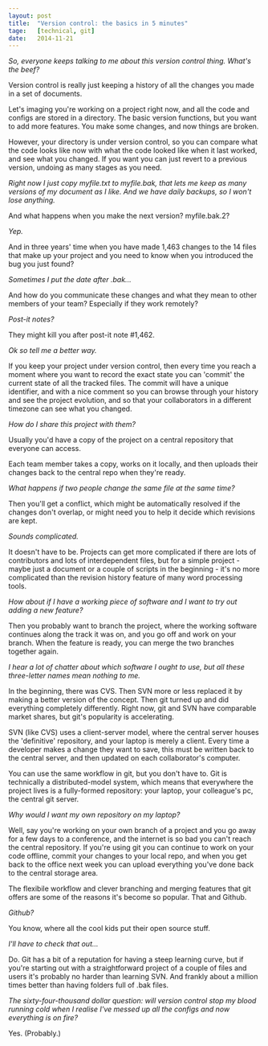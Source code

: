 ```yaml
---
layout: post
title:  "Version control: the basics in 5 minutes"
tage:   [technical, git]
date:   2014-11-21
---
```


_So, everyone keeps talking to me about this version control thing. What's the beef?_

Version control is really just keeping a history of all the changes you made in a set of documents.

Let's imaging you're working on a project right now, and all the code and configs are stored in a directory. The basic version functions, but you want to add more features. You make some changes, and now things are broken.

However, your directory is under version control, so you can compare what the code looks like now with what the code looked like when it last worked, and see what you changed.
If you want you can just revert to a previous version, undoing as many stages as you need.

_Right now I just copy myfile.txt to myfile.bak, that lets me keep as many versions of my document as I like. And we have daily backups, so I won't lose anything._

And what happens when you make the next version? myfile.bak.2?

_Yep._

And in three years' time when you have made 1,463 changes to the 14 files that make up your project and you need to know when you introduced the bug you just found?

_Sometimes I put the date after .bak..._

And how do you communicate these changes and what they mean to other members of your team? Especially if they work remotely?

_Post-it notes?_

They might kill you after post-it note #1,462.

_Ok so tell me a better way._

If you keep your project under version control, then every time you reach a moment where you want to record the exact state you can 'commit' the current state of all the tracked files.
The commit will have a unique identifier, and with a nice comment so you can browse through your history and see the project evolution, and so that your collaborators in a different timezone can see what you changed.

_How do I share this project with them?_

Usually you'd have a copy of the project on a central repository that everyone can access.

Each team member takes a copy, works on it locally, and then uploads their changes back to the central repo when they're ready.

_What happens if two people change the same file at the same time?_

Then you'll get a conflict, which might be automatically resolved if the changes don't overlap, or might need you to help it decide which revisions are kept.

_Sounds complicated._

It doesn't have to be. Projects can get more complicated if there are lots of contributors and lots of interdependent files, but for a simple project - maybe just a document or a couple of scripts in the beginning - it's no more complicated than the revision history feature of many word processing tools.

_How about if I have a working piece of software and I want to try out adding a new feature?_

Then you probably want to branch the project, where the working software continues along the track it was on, and you go off and work on your branch. When the feature is ready, you can merge the two branches together again.

_I hear a lot of chatter about which software I ought to use, but all these three-letter names mean nothing to me._

In the beginning, there was CVS. Then SVN more or less replaced it by making a better version of the concept. Then git turned up and did everything completely differently. Right now, git and SVN have comparable market shares, but git's popularity is accelerating.

SVN (like CVS) uses a client-server model, where the central server houses the 'definitive' repository, and your laptop is merely a client. Every time a developer makes a change they want to save, this must be written back to the central server, and then updated on
each collaborator's computer.

You can use the same workflow in git, but you don't have to. Git is technically a distributed-model system, which means that everywhere the project lives is a fully-formed repository: your laptop, your colleague's pc, the central git server.

_Why would I want my own repository on my laptop?_

Well, say you're working on your own branch of a project and you go away for a few days to a conference, and the internet is so bad you can't reach the central repository. 
If you're using git you can continue to work on your code offline, commit your changes to your local repo, and when you get back to the office next week you can upload everything you've done back to the central storage area.

The flexibile workflow and clever branching and merging features that git offers are some of the reasons it's become so popular. That
 and Github.

_Github?_

You know, where all the cool kids put their open source stuff.

_I'll have to check that out..._

Do. Git has a bit of a reputation for having a steep learning curve, but if you're starting out with a straightforward project of a couple of files and users it's probably no harder than learning SVN. And frankly about a million times better than having folders full of .bak files. 

_The sixty-four-thousand dollar question: will version control stop my blood running cold when I realise I've messed up all the configs and now everything is on fire?_

Yes. 
(Probably.)


